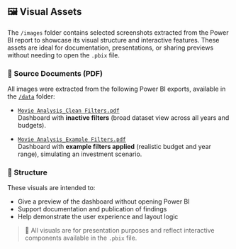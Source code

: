 ## 🖼️ Visual Assets

The `/images` folder contains selected screenshots extracted from the Power BI report to showcase its visual structure and interactive features. These assets are ideal for documentation, presentations, or sharing previews without needing to open the `.pbix` file.

### 📄 Source Documents (PDF)

All images were extracted from the following Power BI exports, available in the [`/data`](./data) folder:

- [`Movie Analysis_Clean Filters.pdf`](../Data/Movie%20Analysis_Clean%20Filters.pdf)  
  Dashboard with **inactive filters** (broad dataset view across all years and budgets).

- [`Movie Analysis_Example Filters.pdf`](../Data/Movie%20Analysis_Example%20Filters.pdf)  
  Dashboard with **example filters applied** (realistic budget and year range), simulating an investment scenario.


### 📂 Structure

These visuals are intended to:

- Give a preview of the dashboard without opening Power BI
- Support documentation and publication of findings
- Help demonstrate the user experience and layout logic

> 📌 All visuals are for presentation purposes and reflect interactive components available in the `.pbix` file.
